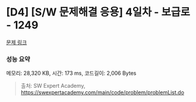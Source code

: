 # [D4] [S/W 문제해결 응용] 4일차 - 보급로 - 1249 

[문제 링크](https://swexpertacademy.com/main/code/problem/problemDetail.do?contestProbId=AV15QRX6APsCFAYD) 

### 성능 요약

메모리: 28,320 KB, 시간: 173 ms, 코드길이: 2,006 Bytes



> 출처: SW Expert Academy, https://swexpertacademy.com/main/code/problem/problemList.do